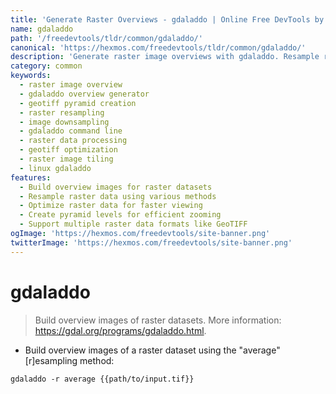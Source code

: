 ```yaml
---
title: 'Generate Raster Overviews - gdaladdo | Online Free DevTools by Hexmos'
name: gdaladdo
path: '/freedevtools/tldr/common/gdaladdo/'
canonical: 'https://hexmos.com/freedevtools/tldr/common/gdaladdo/'
description: 'Generate raster image overviews with gdaladdo. Resample raster data for faster viewing and analysis. Free online tool, no registration required.'
category: common
keywords:
  - raster image overview
  - gdaladdo overview generator
  - geotiff pyramid creation
  - raster resampling
  - image downsampling
  - gdaladdo command line
  - raster data processing
  - geotiff optimization
  - raster image tiling
  - linux gdaladdo
features:
  - Build overview images for raster datasets
  - Resample raster data using various methods
  - Optimize raster data for faster viewing
  - Create pyramid levels for efficient zooming
  - Support multiple raster data formats like GeoTIFF
ogImage: 'https://hexmos.com/freedevtools/site-banner.png'
twitterImage: 'https://hexmos.com/freedevtools/site-banner.png'
---
```


# gdaladdo

> Build overview images of raster datasets.
> More information: <https://gdal.org/programs/gdaladdo.html>.

- Build overview images of a raster dataset using the "average" [r]esampling method:

`gdaladdo -r average {{path/to/input.tif}}`
